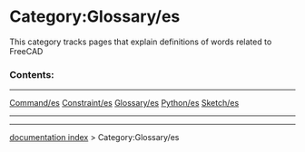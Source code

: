 # Category:Glossary/es
This category tracks pages that explain definitions of words related to FreeCAD

### Contents:

  ------------------------------------- ------------------------------------------- ---------------------------------------
  [Command/es](Command/es.md)   [Constraint/es](Constraint/es.md)   [Glossary/es](Glossary/es.md)
  [Python/es](Python/es.md)     [Sketch/es](Sketch/es.md)           
  ------------------------------------- ------------------------------------------- ---------------------------------------

---
[documentation index](../README.md) > Category:Glossary/es
